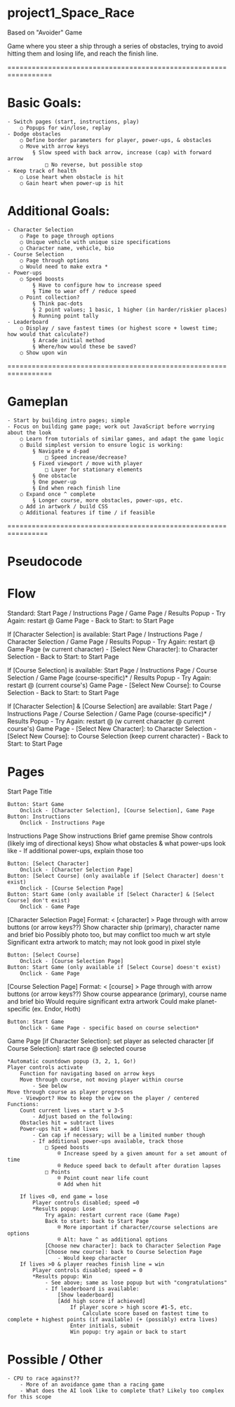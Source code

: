 # project1_Space_Race

Based on "Avoider" Game

Game where you steer a ship through a series of obstacles, trying to avoid hitting them and losing life, and reach the finish line.

=================================================================
# Basic Goals:
	- Switch pages (start, instructions, play)
		○ Popups for win/lose, replay
	- Dodge obstacles
		○ Define border parameters for player, power-ups, & obstacles
		○ Move with arrow keys
			§ Slow speed with back arrow, increase (cap) with forward arrow
				□ No reverse, but possible stop
	- Keep track of health
		○ Lose heart when obstacle is hit
		○ Gain heart when power-up is hit

# Additional Goals:
	- Character Selection
		○ Page to page through options
		○ Unique vehicle with unique size specifications
		○ Character name, vehicle, bio
	- Course Selection
		○ Page through options
		○ Would need to make extra *
	- Power-ups
		○ Speed boosts
			§ Have to configure how to increase speed
			§ Time to wear off / reduce speed
		○ Point collection?
			§ Think pac-dots
			§ 2 point values; 1 basic, 1 higher (in harder/riskier places)
			§ Running point tally
	- Leaderboard
		○ Display / save fastest times (or highest score + lowest time; how would that calculate?)
			§ Arcade initial method
			§ Where/how would these be saved?
		○ Show upon win

=================================================================
# Gameplan
	- Start by building intro pages; simple
	- Focus on building game page; work out JavaScript before worrying about the look
		○ Learn from tutorials of similar games, and adapt the game logic
		○ Build simplest version to ensure logic is working:
			§ Navigate w d-pad
				□ Speed increase/decrease?
			§ Fixed viewport / move with player
				□ Layer for stationary elements
			§ One obstacle
			§ One power-up
			§ End when reach finish line 
		○ Expand once ^ complete
			§ Longer course, more obstacles, power-ups, etc.
		○ Add in artwork / build CSS
		○ Additional features if time / if feasible

================================================================
# Pseudocode
# Flow
Standard: Start Page / Instructions Page / Game Page / Results Popup
	- Try Again: restart @ Game Page
	- Back to Start: to Start Page

If [Character Selection] is available:
Start Page / Instructions Page / Character Selection / Game Page / Results Popup
	- Try Again: restart @ Game Page (w current character)
	- [Select New Character]: to Character Selection
	- Back to Start: to Start Page

If [Course Selection] is available:
Start Page / Instructions Page / Course Selection / Game Page (course-specific)* / Results Popup
	- Try Again: restart @ (current course's) Game Page
	- [Select New Course]: to Course Selection
	- Back to Start: to Start Page

If [Character Selection] & [Course Selection] are available:
Start Page / Instructions Page / Course Selection / Game Page (course-specific)* / Results Popup
	- Try Again: restart @ (w current character @ current course's) Game Page
	- [Select New Character]: to Character Selection
	- [Select New Course]: to Course Selection (keep current character)
	- Back to Start: to Start Page

# Pages
Start Page
	Title
	
	Button: Start Game
		Onclick - [Character Selection], [Course Selection], Game Page
	Button: Instructions
		Onclick - Instructions Page

Instructions Page
	Show instructions
		Brief game premise
		Show controls (likely img of directional keys)
		Show what obstacles & what power-ups look like
			- If additional power-ups, explain those too
			
	Button: [Select Character]
		Onclick - [Character Selection Page]
	Button: [Select Course] (only available if [Select Character] doesn't exist)
		Onclick - [Course Selection Page]
	Button: Start Game (only available if [Select Character] & [Select Course] don't exist)
		Onclick - Game Page
	
[Character Selection Page]
	Format: < [character] >
		Page through with arrow buttons (or arrow keys??)
		Show character ship (primary), character name and brief bio
			Possibly photo too, but may conflict too much w art style
			Significant extra artwork to match; may not look good in pixel style
			
	Button: [Select Course]
		Onclick - [Course Selection Page]
	Button: Start Game (only available if [Select Course] doesn't exist)
		Onclick - Game Page
	
[Course Selection Page]
	Format: < [course] >
		Page through with arrow buttons (or arrow keys??)
		Show course appearance (primary), course name and brief bio
			Would require significant extra artwork
			Could make planet-specific (ex. Endor, Hoth)
			
	Button: Start Game
		Onclick - Game Page - specific based on course selection*

Game Page
	[if Character Selection]: set player as selected character
	[if Course Selection]: start race @ selected course

	*Automatic countdown popup (3, 2, 1, Go!)
	Player controls activate
		Function for navigating based on arrow keys
		Move through course, not moving player within course
			- See below
	Move through course as player progresses
		- Viewport? How to keep the view on the player / centered
	Functions:
		Count current lives = start w 3-5
			- Adjust based on the following:
		Obstacles hit = subtract lives
		Power-ups hit = add lives
			- Can cap if necessary; will be a limited number though
			- If additional power-ups available, track those
				□ Speed boosts
					® Increase speed by a given amount for a set amount of time
					® Reduce speed back to default after duration lapses
				□ Points
					® Point count near life count
					® Add when hit
		
		If lives <0, end game = lose
			Player controls disabled; speed =0
			*Results popup: Lose
				Try again: restart current race (Game Page)
				Back to start: back to Start Page
					® More important if character/course selections are options
					® Alt: have ^ as additional options
				[Choose new character]: back to Character Selection Page
				[Choose new course]: back to Course Selection Page
					- Would keep character
		If lives >0 & player reaches finish line = win
			Player controls disabled; speed = 0
			*Results popup: Win
				- See above; same as lose popup but with "congratulations"
				- If leaderboard is available:
					[Show leaderboard]
					[Add high score if achieved]
						If player score > high score #1-5, etc.
							Calculate score based on fastest time to complete + highest points (if available) (+ (possibly) extra lives)
						Enter initials, submit
						Win popup: try again or back to start
						
# Possible / Other
	- CPU to race against??
		- More of an avoidance game than a racing game
        - What does the AI look like to complete that? Likely too complex for this scope